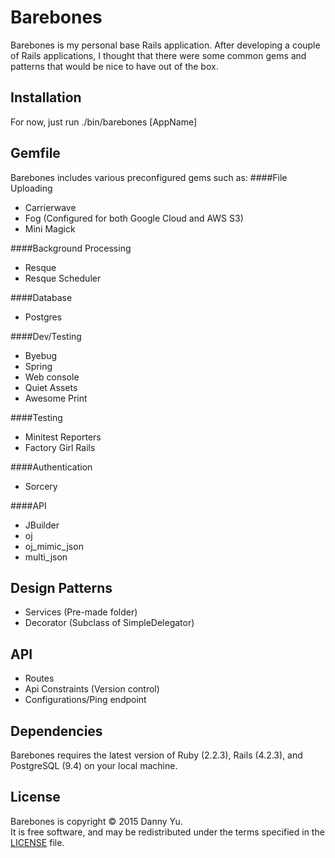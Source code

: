 Barebones
===
Barebones is my personal base Rails application. After developing a
couple of Rails applications, I thought that there were some common
gems and patterns that would be nice to have out of the box.

Installation
---
For now, just run ./bin/barebones [AppName]

Gemfile
---
Barebones includes various preconfigured gems such as:
####File Uploading
* Carrierwave
* Fog (Configured for both Google Cloud and AWS S3)
* Mini Magick

####Background Processing
* Resque
* Resque Scheduler

####Database
* Postgres

####Dev/Testing
* Byebug
* Spring
* Web console
* Quiet Assets
* Awesome Print

####Testing
* Minitest Reporters
* Factory Girl Rails

####Authentication
* Sorcery

####API
* JBuilder
* oj
* oj_mimic_json
* multi_json

Design Patterns
---
* Services (Pre-made folder)
* Decorator (Subclass of SimpleDelegator)

API
---
* Routes
* Api Constraints (Version control)
* Configurations/Ping endpoint

Dependencies
---
Barebones requires the latest version of Ruby (2.2.3), Rails (4.2.3), and
PostgreSQL (9.4) on your local machine.
 
License
---
Barebones is copyright © 2015 Danny Yu.  
It is free software, and may be redistributed under the terms specified in the [LICENSE] file.

[LICENSE]: LICENSE